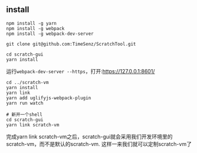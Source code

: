 ## install

    npm install -g yarn
    npm install -g webpack
    npm install -g webpack-dev-server

    git clone git@github.com:TimeSenz/ScratchTool.git

    cd scratch-gui
    yarn install

运行`webpack-dev-server --https`，打开:https://127.0.0.1:8601/

    cd ../scratch-vm
    yarn install
    yarn link
    yarn add uglifyjs-webpack-plugin
    yarn run watch

    # 新开一个shell
    cd scratch-gui
    yarn link scratch-vm

完成yarn link scratch-vm之后，scratch-gui就会采用我们开发环境里的scratch-vm，而不是默认的scratch-vm. 这样一来我们就可以定制scratch-vm了
